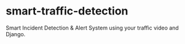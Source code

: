 # smart-traffic-detection
Smart Incident Detection &amp; Alert System using your traffic video and Django.
